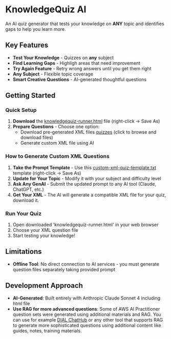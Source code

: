 # KnowledgeQuiz AI

An AI quiz generator that tests your knowledge on **ANY** topic and identifies gaps to help you learn more.

## Key Features

- **Test Your Knowledge** - Quizzes on **any** subject
- **Find Learning Gaps** - Highligh areas that need improvement
- **Try Again Feature** - Retry wrong answers until you get them right
- **Any Subject** - Flexible topic coverage
- **Smart Creative Questions** - AI-generated thoughtful questions

## Getting Started

### Quick Setup
1. **Download** the [knowledgequiz-runner.html](https://raw.githubusercontent.com/Rtfmnet/knowledgequiz-ai/main/knowledgequiz-runner.html) file (right-click → Save As)
2. **Prepare Questions** - Choose one option:
   - Download pre-generated XML files [quizzes](quizzes) (click to browse and download files)
   - Generate custom XML file using AI

### How to Generate Custom XML Questions
1. **Take the Prompt Template** - Use this [custom-xml-quiz-template.txt](https://raw.githubusercontent.com/Rtfmnet/knowledgequiz-ai/main/custom-xml-quiz-template.txt) template (right-click → Save As)
2. **Update for Your Topic** - Modify it with your subject and difficulty level
3. **Ask Any GenAI** - Submit the updated prompt to any AI tool (Claude, ChatGPT, etc.)
4. **Get Your XML** - The AI will generate a compatible XML file for your quiz, download it.

### Run Your Quiz
1. Open downloaded 'knowledgequiz-runner.html' in your web browser
2. Choose your XML question file
3. Start testing your knowledge!

## Limitations

- **Offline Tool**: No direct connection to AI services - you must generate question files separately taking provided prompt

## Development Approach
- **AI-Generated**: Built entirely with Anthropic Claude Sonnet 4 including html file
- **Use RAG for more advanced questions**: Some of AWS AI Practitioner question sets were generated using additional materials and RAG. You can use for example [DIAL ChatHub](https://chat.dialx.ai) or any other tool that supports RAG to generate more sophisticated questions using additional content like guides, notes, training materials.
